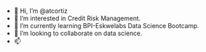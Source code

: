 - 👋 Hi, I’m @atcortiz
- 👀 I’m interested in Credit Risk Management.
- 🌱 I’m currently learning BPI-Eskwelabs Data Science Bootcamp.
- 💞️ I’m looking to collaborate on data science.
- 📫

<!---
atcortiz/atcortiz is a ✨ special ✨ repository because its `README.md` (this file) appears on your GitHub profile.
You can click the Preview link to take a look at your changes.
--->
